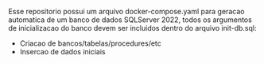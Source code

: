 Esse repositorio possui um arquivo docker-compose.yaml para geracao automatica de um banco de dados SQLServer 2022, todos os argumentos de inicializacao do banco devem ser incluidos dentro do arquivo init-db.sql:
  - Criacao de bancos/tabelas/procedures/etc
  - Insercao de dados iniciais

